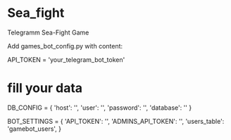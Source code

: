 # Sea_fight
Telegramm Sea-Fight Game

Add games_bot_config.py with content:

API_TOKEN = 'your_telegram_bot_token' 

# fill your data
DB_CONFIG = {
    'host': '',
    'user': '',
    'password': '',
    'database': ''
}

BOT_SETTINGS = {
    'API_TOKEN': '',
    'ADMINS_API_TOKEN': '',
    'users_table': 'gamebot_users',
}
